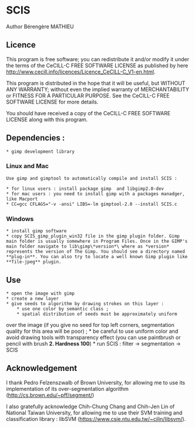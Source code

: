 # SCIS
Author Bérengère MATHIEU

## Licence 
This program is free software; you can redistribute it and/or modify
it under the terms of the CeCILL-C FREE SOFTWARE LICENSE  as published by
here http://www.cecill.info/licences/Licence_CeCILL-C_V1-en.html.

This program is distributed in the hope that it will be useful,
but WITHOUT ANY WARRANTY; without even the implied warranty of
MERCHANTABILITY or FITNESS FOR A PARTICULAR PURPOSE.  See the
CeCILL-C FREE SOFTWARE LICENSE  for more details.

You should have received a copy of the CeCILL-C FREE SOFTWARE LICENSE
along with this program.


## Dependencies : 

	* gimp development library


### Linux and Mac

	Use gimp and gimptool to automatically compile and install SCIS :

	* for linux users : install package gimp  and libgimp2.0-dev 
	* for mac users : you need to install gimp with a packages manadger, like Macport
	* CC=gcc CFLAGS="-v -ansi" LIBS=-lm gimptool-2.0 --install SCIS.c

### Windows
	
	* install gimp software 
	* copy SCIS_gimp_plugin_win32 file in the gimp plugin folder. Gimp main folder is usually somewhere in Program Files. Once in the GIMP's main folder navigate to lib\gimp\*version*\ where as *version* represents the version of The Gimp. You should see a directory named **plug-in**. You can also try to locate a well known Gimp plugin like **file-jpeg** plugin. 

## Use
	* open the image with gimp
	* create a new layer 
	* give seeds to algorithm by drawing strokes on this layer : 
		* use one color by semantic class ;
		* spatial distribution of seeds must be approximately uniform
over the image (if you give no seed for top left corners, segmentation quality for this area will be poor) ;
		* be careful to use uniform color and avoid drawing tools with transparency effect (you can use paintbrush or pencil with brush **2. Hardness 100**)
	* run SCIS : filter -> segmentation -> SCIS
	
	

## Acknowledgement 


I thank Pedro Felzenszwalb of Brown University, for allowing me to use its
implementation of its over-segmentation algorithm (http://cs.brown.edu/~pff/segment/)

I also gratefully acknowledge Chih-Chung Chang and Chih-Jen Lin of
National Taiwan University, for allowing me to use their SVM training
and classification library : libSVM (https://www.csie.ntu.edu.tw/~cjlin/libsvm/).
